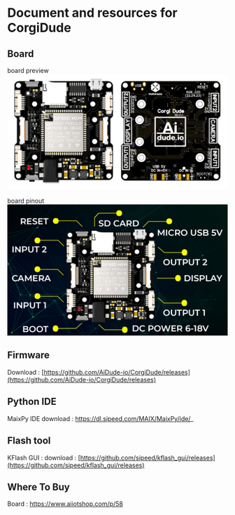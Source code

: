 # Document and resources for CorgiDude 

## Board 
board preview
<img src="https://github.com/AiDude-io/CorgiDude/blob/master/images/front-back.png?raw=true" width="700">

board pinout
<img src="https://github.com/AiDude-io/CorgiDude/blob/master/images/corgidude-pinout.png?raw=true" width="700">

## Firmware
Download : [https://github.com/AiDude-io/CorgiDude/releases](https://github.com/AiDude-io/CorgiDude/releases)
## Python IDE
MaixPy IDE download :  https://dl.sipeed.com/MAIX/MaixPy/ide/_
## Flash tool
KFlash GUI : download : [https://github.com/sipeed/kflash_gui/releases](https://github.com/sipeed/kflash_gui/releases)
## Where To Buy
Board : https://www.aiiotshop.com/p/58
